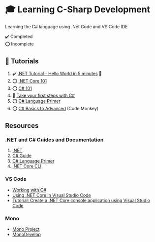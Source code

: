 # :mortar_board: Learning C-Sharp Development

Learning the C# language using .Net Code and VS Code IDE

:heavy_check_mark: Completed  
:o: Incomplete

## :beginner: Tutorials

1. :heavy_check_mark: [.NET Tutorial - Hello World in 5 minutes](https://aka.ms/dotnet-hello-world) :link:
2. :o: [.NET Core 101](net-core-101/)
3. :o: [C# 101](csharp-101/)
4. :construction: [Take your first steps with C#](learn-paths-csharp-first-steps/)
5. :o: [C# Language Primer](csharp-language-premier/)
6. :o: [C# Basics to Advanced](https://www.youtube.com/playlist?list=PLzDRvYVwl53t2GGC4rV_AmH7vSvSqjVmz) (Code Monkey)

## Resources

### .NET and C# Guides and Documentation

1. [.NET](https://dotnet.microsoft.com/)
2. [C# Guide](https://docs.microsoft.com/en-us/dotnet/csharp/)
3. [C# Language Primer](<https://docs.microsoft.com/en-us/previous-versions/visualstudio/visual-studio-2008/zkxk2fwf(v=vs.90)>)
4. [.NET Core CLI](https://docs.microsoft.com/en-us/dotnet/core/tools/)

### VS Code

- [Working with C#](https://code.visualstudio.com/docs/languages/csharp)
- [Using .NET Core in Visual Studio Code](https://code.visualstudio.com/docs/languages/dotnet)
- [Tutorial: Create a .NET Core console application using Visual Studio Code](https://docs.microsoft.com/en-us/dotnet/core/tutorials/with-visual-studio-code)

### Mono

- [Mono Project](https://www.mono-project.com/)
- [MonoDevelop](https://www.monodevelop.com/)
